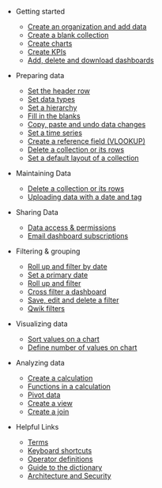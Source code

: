 * Getting started
  * [Create an organization and add data](getting_started/quick-start.md)
  * [Create a blank collection](how_to/new.md)
  * [Create charts](getting_started/charts.md)
  * [Create KPIs](getting_started/kpis.md)
  * [Add, delete and download dashboards](getting_started/dashboards.md)
  
* Preparing data
  * [Set the header row](how_to/setheader.md)
  * [Set data types](how_to/data.md)
  * [Set a hierarchy](how_to/hierarchies.md)
  * [Fill in the blanks](how_to/fillin.md)
  * [Copy, paste and undo data changes](how_to/copy.md)
  * [Set a time series](how_to/timeseries.md)
  * [Create a reference field (VLOOKUP)](how_to/reference_field.md)
  * [Delete a collection or its rows](how_to/delete.md)
  * [Set a default layout of a collection](how_to/default.md)

* Maintaining Data
  * [Delete a collection or its rows](how_to/delete.md)
  * [Uploading data with a date and tag](how_to/tag.md)

* Sharing Data
  * [Data access & permissions](how_to/sharing_access.md)
  * [Email dashboard subscriptions](how_to/dashboard_subscriptions.md)
 
* Filtering & grouping
  * [Roll up and filter by date](how_to/rollup.md)
  * [Set a primary date](how_to/date.md)
  * [Roll up and filter](how_to/filter.md)
  * [Cross filter a dashboard](how_to/cross_filter.md)
  * [Save, edit and delete a filter](how_to/filter.md)
  * [Qwik filters](how_to/qwik_filter.md)

* Visualizing data
  * [Sort values on a chart](how_to/sort.md)
  * [Define number of values on chart](how_to/cvalue.md)

* Analyzing data
  * [Create a calculation](how_to/calculate.md)
  * [Functions in a calculation](how_to/functions.md)
  * [Pivot data](how_to/pivot.md)
  * [Create a view](how_to/view.md)
  * [Create a join](how_to/join.md)
  
* Helpful Links
  * [Terms](getting_started/structure.md)
  * [Keyboard shortcuts](keyboard.md)
  * [Operator definitions](operators.md)
  * [Guide to the dictionary](how_to/dictionary.md)
  * [Architecture and Security](how_to/security.md)

